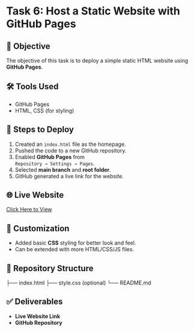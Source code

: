 # Task 6: Host a Static Website with GitHub Pages

## 📌 Objective
The objective of this task is to deploy a simple static HTML website using **GitHub Pages**.

## 🛠 Tools Used
- GitHub Pages
- HTML, CSS (for styling)

## 🚀 Steps to Deploy
1. Created an `index.html` file as the homepage.
2. Pushed the code to a new GitHub repository.
3. Enabled **GitHub Pages** from  
   `Repository → Settings → Pages`.
4. Selected **main branch** and **root folder**.
5. GitHub generated a live link for the website.

## 🌐 Live Website
[Click Here to View](https://your-username.github.io/your-repo-name/)

## 🎨 Customization
- Added basic **CSS** styling for better look and feel.
- Can be extended with more HTML/CSS/JS files.

## 📂 Repository Structure
├── index.html
├── style.css (optional)
└── README.md


## ✅ Deliverables
- **Live Website Link**
- **GitHub Repository**
